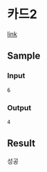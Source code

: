 # 카드2

[link](https://www.acmicpc.net/problem/2164)

## Sample

### Input
```
6
```
### Output
```
4
```

## Result
성공